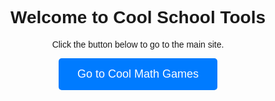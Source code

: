 <!DOCTYPE html>
<html lang="en">
<head>
    <meta charset="UTF-8">
    <meta name="viewport" content="width=device-width, initial-scale=1.0">
    <title>Cool School Tools</title>
    <style>
        body {
            font-family: Arial, sans-serif;
            text-align: center;
            padding: 50px;
        }
        button {
            background-color: #007bff;
            color: white;
            border: none;
            padding: 15px 30px;
            font-size: 18px;
            cursor: pointer;
            border-radius: 5px;
        }
        button:hover {
            background-color: #0056b3;
        }
    </style>
</head>
<body>
    <h1>Welcome to Cool School Tools</h1>
    <p>Click the button below to go to the main site.</p>
    <button onclick="window.location.href='https://www.coolmathgames.com/'">Go to Cool Math Games</button>
</body>
</html>

